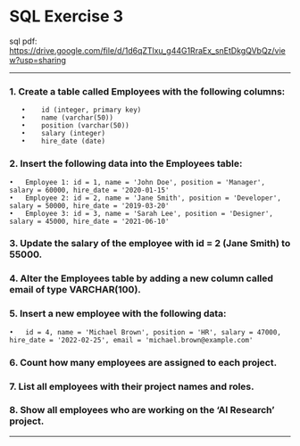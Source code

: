 # SQL Exercise 3

sql pdf: https://drive.google.com/file/d/1d6qZTlxu_g44G1RraEx_snEtDkgQVbQz/view?usp=sharing

---

### 1. Create a table called Employees with the following columns:
       •	id (integer, primary key)
       •	name (varchar(50))
       •	position (varchar(50))
       •	salary (integer)
       •	hire_date (date)

### 2. Insert the following data into the Employees table:
	•	Employee 1: id = 1, name = 'John Doe', position = 'Manager', salary = 60000, hire_date = '2020-01-15'
	•	Employee 2: id = 2, name = 'Jane Smith', position = 'Developer', salary = 50000, hire_date = '2019-03-20'
	•	Employee 3: id = 3, name = 'Sarah Lee', position = 'Designer', salary = 45000, hire_date = '2021-06-10'

### 3. Update the salary of the employee with id = 2 (Jane Smith) to 55000.

### 4. Alter the Employees table by adding a new column called email of type VARCHAR(100).

### 5. Insert a new employee with the following data:
	•	id = 4, name = 'Michael Brown', position = 'HR', salary = 47000, hire_date = '2022-02-25', email = 'michael.brown@example.com'

### 6. Count how many employees are assigned to each project.

### 7. List all employees with their project names and roles.

### 8. Show all employees who are working on the ‘AI Research’ project.

---



 
